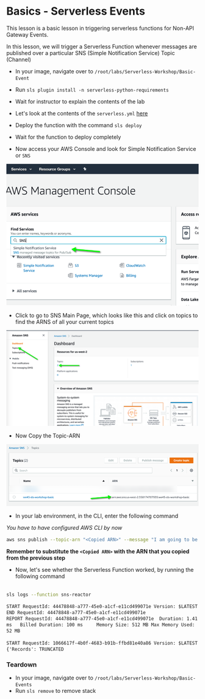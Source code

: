 # Basics - Serverless Events

This lesson is a basic lesson in triggering serverless functions for Non-API Gateway Events. 

In this lesson, we will trigger a Serverless Function whenever messages are published over a particular SNS (Simple Notification Service) Topic (Channel)

* In your image, navigate over to `/root/labs/Serverless-Workshop/Basic-Event`
* Run `sls plugin install -n serverless-python-requirements`
* Wait for instructor to explain the contents of the lab
* Let's look at the contents of the `serverless.yml` [here](https://github.com/we45/Serverless-Workshop/blob/master/Basic-Event/serverless.yml)
* Deploy the function with the command `sls deploy`
* Wait for the function to deploy completely

* Now access your AWS Console and look for Simple Notification Service or `SNS`

![SNS-Search](img/sns-search.png)

* Click to go to SNS Main Page, which looks like this and click on topics to find the ARNS of all your current topics

![SNS-Topics](img/sns-topics.png)

* Now Copy the Topic-ARN

![Copy-Topics](img/copy-topic-arn.png)

* In your lab environment, in the CLI, enter the following command

*You have to have configured AWS CLI by now*

```bash
aws sns publish --topic-arn "<Copied ARN>" --message "I am going to be pwning Serverless Functions soon!"

```
**Remember to substitute the `<Copied ARN>` with the ARN that you copied from the previous step**

* Now, let's see whether the Serverless Function worked, by running the following command

```bash

sls logs --function sns-reactor
```
```commandline
START RequestId: 44478848-a777-45e0-a1cf-e11cd499071e Version: $LATEST
END RequestId: 44478848-a777-45e0-a1cf-e11cd499071e
REPORT RequestId: 44478848-a777-45e0-a1cf-e11cd499071e	Duration: 1.41 ms	Billed Duration: 100 ms 	Memory Size: 512 MB	Max Memory Used: 52 MB

START RequestId: 1066617f-4b0f-4683-b91b-ffbd81e40a86 Version: $LATEST
{'Records': TRUNCATED

```

### Teardown

* In your image, navigate over to `/root/labs/Serverless-Workshop/Basic-Events`
* Run `sls remove` to remove stack